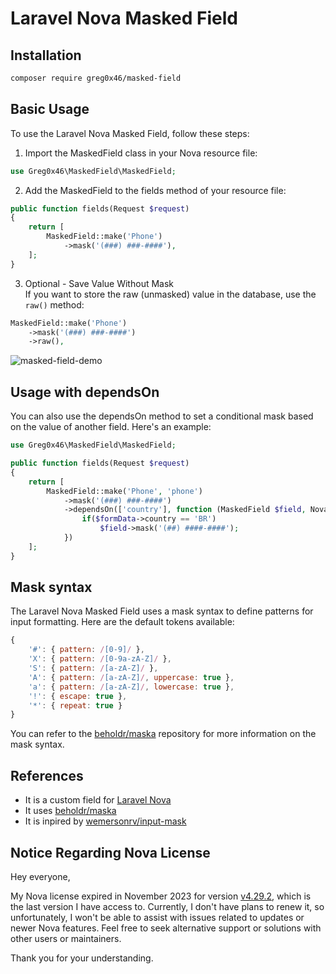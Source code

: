 # Laravel Nova Masked Field

## Installation

```sh
composer require greg0x46/masked-field
```

## Basic Usage

To use the Laravel Nova Masked Field, follow these steps:


1. Import the MaskedField class in your Nova resource file:
```php
use Greg0x46\MaskedField\MaskedField;
```
2. Add the MaskedField to the fields method of your resource file:
```php
public function fields(Request $request)
{
    return [
        MaskedField::make('Phone')
            ->mask('(###) ###-####'),
    ];
}
```

3. Optional - Save Value Without Mask  
If you want to store the raw (unmasked) value in the database, use the `raw()` method:  

```php
MaskedField::make('Phone')
    ->mask('(###) ###-####')
    ->raw(),
```


![masked-field-demo](https://user-images.githubusercontent.com/16712150/200448755-d3fcc39b-28b6-4145-bbd0-f2d5c8e23713.png)

## Usage with dependsOn

You can also use the dependsOn method to set a conditional mask based on the value of another field. Here's an example:

```php
use Greg0x46\MaskedField\MaskedField;

public function fields(Request $request)
{
    return [
        MaskedField::make('Phone', 'phone')
            ->mask('(###) ###-####')
            ->dependsOn(['country'], function (MaskedField $field, NovaRequest $request, FormData $formData) {
                if($formData->country == 'BR')
                    $field->mask('(##) ####-####');
            })
    ];
}
```

## Mask syntax

The Laravel Nova Masked Field uses a mask syntax to define patterns for input formatting. Here are the default tokens available:

``` javascript
{
    '#': { pattern: /[0-9]/ },
    'X': { pattern: /[0-9a-zA-Z]/ },
    'S': { pattern: /[a-zA-Z]/ },
    'A': { pattern: /[a-zA-Z]/, uppercase: true },
    'a': { pattern: /[a-zA-Z]/, lowercase: true },
    '!': { escape: true },
    '*': { repeat: true }
}
```

You can refer to the [beholdr/maska](https://github.com/beholdr/maska)  repository for more information on the mask syntax.

## References

* It is a custom field for [Laravel Nova](https://nova.laravel.com/)
* It uses [beholdr/maska](https://github.com/beholdr/maska)
* It is inpired by [wemersonrv/input-mask](https://novapackages.com/packages/wemersonrv/input-mask)


## Notice Regarding Nova License

Hey everyone,

My Nova license expired in November 2023 for version [v4.29.2](https://nova.laravel.com/releases/4.29.2), which is the last version I have access to.
Currently, I don't have plans to renew it, so unfortunately, I won't be able to assist with issues related to updates or newer Nova features.
Feel free to seek alternative support or solutions with other users or maintainers.

Thank you for your understanding.

